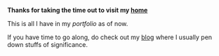 **Thanks for taking the time out to visit my [home](https://rfzahid.github.io/me/)**

This is all I have in my *portfolio* as of now.

If you have time to go along, do check out my [blog](https://rfzahid.github.io) where I usually pen down stuffs of significance.
